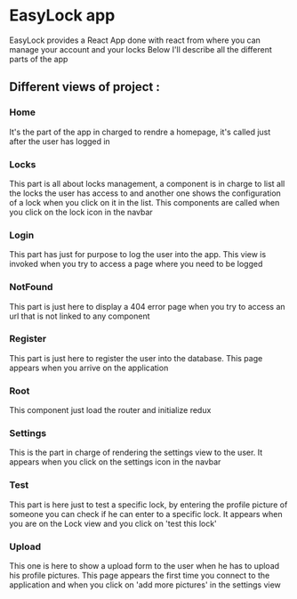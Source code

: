 # EasyLock app

EasyLock provides a React App done with react from where you can manage your account and your locks
Below I'll describe all the different parts of the app

## Different views of project :

### Home

It's the part of the app in charged to rendre a homepage, it's called just after the user has logged in

### Locks

This part is all about locks management, a component is in charge to list all the locks the user has access to and another one shows the configuration of a lock when you click on it in the list.
This components are called when you click on the lock icon in the navbar

### Login

This part has just for purpose to log the user into the app. This view is invoked when you try to access a page where you need to be logged

### NotFound

This part is just here to display a 404 error page when you try to access an url that is not linked to any component

### Register

This part is just here to register the user into the database. This page appears when you arrive on the application

### Root

This component just load the router and initialize redux

### Settings

This is the part in charge of rendering the settings view to the user. It appears when you click on the settings icon in the navbar

### Test

This part is here just to test a specific lock, by entering the profile picture of someone you can check if he can enter to a specific lock. It appears when you are on the Lock view and you click on 'test this lock'

### Upload

This one is here to show a upload form to the user when he has to upload his profile pictures. This page appears the first time you connect to the application and when you click on 'add more pictures' in the settings view
